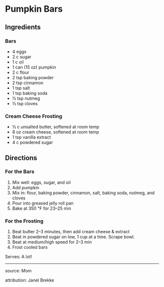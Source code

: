 # Pumpkin Bars

## Ingredients

### Bars

- 4 eggs
- 2 c sugar
- 1 c oil
- 1 can (15 oz) pumpkin
- 2 c flour
- 2 tsp baking powder
- 2 tsp cinnamon
- 1 tsp salt
- 1 tsp baking soda
- ½ tsp nutmeg
- ½ tsp cloves

### Cream Cheese Frosting

- ½ c unsalted butter, softened at room temp
- 8 oz cream cheese, softened at room temp
- 1 tsp vanilla extract
- 4 c powdered sugar

## Directions

### For the Bars

1. Mix well: eggs, sugar, and oil
2. Add pumpkin
3. Mix in: flour, baking powder, cinnamon, salt, baking soda, nutmeg, and cloves
4. Pour into greased jelly roll pan
5. Bake at 350 ℉ for 23–25 min

### For the Frosting

1. Beat butter 2–3 minutes, then add cream cheese & extract
2. Beat in powdered sugar on low, 1 cup at a time. Scrape bowl.
3. Beat at medium/high speed for 2–3 min
4. Frost cooled bars

Serves: A lot!

---

source: Mom

attribution: Janel Brekke
